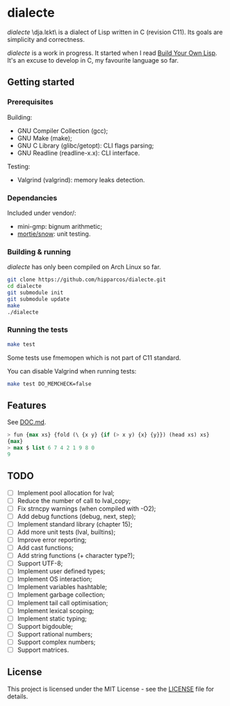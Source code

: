 # dialecte

*dialecte* \dja.lɛkt\ is a dialect of Lisp written in C (revision C11).
Its goals are simplicity and correctness.

*dialecte* is a work in progress.
It started when I read [Build Your Own Lisp](http://www.buildyourownlisp.com/).
It's an excuse to develop in C, my favourite language so far.

## Getting started

### Prerequisites

Building:
- GNU Compiler Collection (gcc);
- GNU Make (make);
- GNU C Library (glibc/getopt): CLI flags parsing;
- GNU Readline (readline-x.x): CLI interface.

Testing:
- Valgrind (valgrind): memory leaks detection.

### Dependancies

Included under vendor/:
- mini-gmp: bignum arithmetic;
- [mortie/snow](https://github.com/mortie/snow): unit testing.

### Building & running

*dialecte* has only been compiled on Arch Linux so far.

```bash
git clone https://github.com/hipparcos/dialecte.git
cd dialecte
git submodule init
git submodule update
make
./dialecte
```

### Running the tests

```bash
make test
```

Some tests use fmemopen which is not part of C11 standard.

You can disable Valgrind when running tests:
```bash
make test DO_MEMCHECK=false
```

## Features

See [DOC.md](https://github.com/hipparcos/dialecte/blob/master/DOC.md).

```lisp
> fun {max xs} {fold (\ {x y} {if (> x y) {x} {y}}) (head xs) xs}
{max}
> max $ list 6 7 4 2 1 9 8 0
9
```

## TODO

- [ ] Implement pool allocation for lval;
- [ ] Reduce the number of call to lval_copy;
- [ ] Fix strncpy warnings (when compiled with -O2);
- [ ] Add debug functions (debug, next, step);
- [ ] Implement standard library (chapter 15);
- [ ] Add more unit tests (lval, builtins);
- [ ] Improve error reporting;
- [ ] Add cast functions;
- [ ] Add string functions (+ character type?);
- [ ] Support UTF-8;
- [ ] Implement user defined types;
- [ ] Implement OS interaction;
- [ ] Implement variables hashtable;
- [ ] Implement garbage collection;
- [ ] Implement tail call optimisation;
- [ ] Implement lexical scoping;
- [ ] Implement static typing;
- [ ] Support bigdouble;
- [ ] Support rational numbers;
- [ ] Support complex numbers;
- [ ] Support matrices.

## License

This project is licensed under the MIT License - see the [LICENSE](LICENSE) file for details.
